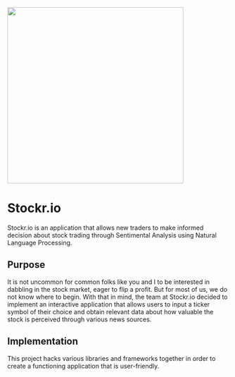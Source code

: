 
<img src="https://user-images.githubusercontent.com/46714781/221361044-c1b0d871-95ef-49d2-bbf3-bb1fe084753c.png" text-align=center height=400>


# Stockr.io

Stockr.io is an application that allows new traders to make informed decision about stock trading through Sentimental Analysis using Natural Language Processing.

## Purpose

It is not uncommon for common folks like you and I to be interested in dabbling in the stock market, eager to flip a profit. But for most of us, we do not know where to begin. With that in mind, the team at Stockr.io decided to implement an interactive application that allows users to input a ticker symbol of their choice and obtain relevant data about how valuable the stock is perceived through various news sources.


## Implementation

This project hacks various libraries and frameworks together in order to create a functioning application that is user-friendly.

